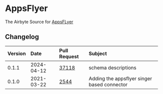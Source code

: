 # AppsFlyer

The Airbyte Source for [AppsFLyer](https://www.appsflyer.com/)

## Changelog

| Version | Date       | Pull Request                                           | Subject                                     |
| :------ | :--------- | :----------------------------------------------------- | :------------------------------------------ |
| 0.1.1 | 2024-04-12 | [37118](https://github.com/airbytehq/airbyte/pull/37118) | schema descriptions |
| 0.1.0   | 2021-03-22 | [2544](https://github.com/airbytehq/airbyte/pull/2544) | Adding the appsflyer singer based connector |
